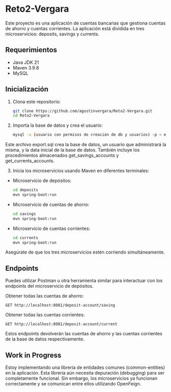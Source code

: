
# Reto2-Vergara

Este proyecto es una aplicación de cuentas bancarias que gestiona cuentas de ahorro y cuentas corrientes. La aplicación está dividida en tres microservicios: deposits, savings y currents.

## Requerimientos

- Java JDK 21
- Maven 3.9.8
- MySQL

## Inicialización

1. Clona este repositorio:
   ```bash
   git clone https://github.com/agustinvergara/Reto2-Vergara.git
   cd Reto2-Vergara

2. Importa la base de datos y crea el usuario:
    ```bash
    mysql -u (usuario con permisos de creación de db y usuarios) -p < export.sql
Este archivo export.sql crea la base de datos, un usuario que administrará la misma, y la data inicial de la base de datos. También incluye los procedimientos almacenados get_savings_accounts y get_currents_accounts.


3. Inicia los microservicios usando Maven en diferentes terminales:
- Microservicio de depósitos:

    ```bash
    cd deposits
    mvn spring-boot:run

- Microservicio de cuentas de ahorro:

    ```bash
    cd savings
    mvn spring-boot:run

- Microservicio de cuentas corrientes:

    ```bash
    cd currents
    mvn spring-boot:run

Asegúrate de que los tres microservicios estén corriendo simultáneamente.

## Endpoints

Puedes utilizar Postman u otra herramienta similar para interactuar con los endpoints del microservicio de depósitos.

Obtener todas las cuentas de ahorro:

    
    GET http://localhost:8081/deposit-account/saving

Obtener todas las cuentas corrientes:

    
    GET http://localhost:8081/deposit-account/current
Estos endpoints devolverán las cuentas de ahorro y las cuentas corrientes de la base de datos respectivamente.

## Work in Progress

Estoy implementando una librería de entidades comunes (common-entities) en la aplicación. Esta librería aún necesita depuración (debugging) para ser completamente funcional. Sin embargo, los microservicios ya funcionan correctamente y se comunican entre ellos utilizando OpenFeign.

